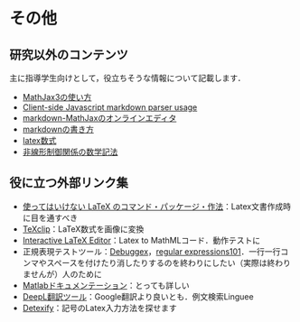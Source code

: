 # その他

## 研究以外のコンテンツ

主に指導学生向けとして，役立ちそうな情報について記載します．

* [MathJax3の使い方](./?id=/others/MathjaxUsage)
* [Client-side Javascript markdown parser usage](./?id=/others/usageForParsers)
* [markdown-MathJaxのオンラインエディタ](./onlineTest.html)
* [markdownの書き方](./?id=/others/markdown)
* [latex数式](./?id=/others/latexMath)
* [非線形制御関係の数学記法](./?id=/others/mathNotation)

<!-- * txtメモから卒業！メモ書きのためのエコシステム**[Markdown](./?id=tips:markdown)**
* (個人的に十分な) **[Latex数式コマンド集 for Markdown](./?id=tips:latexMath)**
* 制御工学で使う**[数学記法](./?id=tips:mathNotation)**を知ろう！〜つまずかない第一歩〜
* 研究報告のテンプレート：[Markdown](./data/reportTemplate.md)，[Word](./data/reportTemplate.docx)，Latex (in preparation)．ちゃんと活動内容を書類に残しましょう
* インストーラのnextボタンに疲れたら**[Chocolatey](./?id=tips:chocolatey)**！(Windows) -->

## 役に立つ外部リンク集

- [使ってはいけない LaTeX のコマンド・パッケージ・作法](https://ichiro-maruta.blogspot.com/2013/03/latex.html)：Latex文書作成時に目を通すべき
- [TeXclip](https://texclip.marutank.net/)：LaTeX数式を画像に変換
- [Interactive LaTeX Editor](https://arachnoid.com/latex/)：Latex to MathMLコード．動作テストに
- 正規表現テストツール：[Debuggex](https://www.debuggex.com/)，[regular expressions101](https://regex101.com/)．一行一行コンマやスペースを付けたり消したりするのを終わりにしたい（実際は終わりませんが）人のために
- [Matlabドキュメンテーション](https://jp.mathworks.com/help/)：とっても詳しい
- [DeepL翻訳ツール](https://www.deepl.com/translator)：Google翻訳より良いとも．例文検索Linguee
- [Detexify](http://detexify.kirelabs.org/classify.html)：記号のLatex入力方法を探せます


